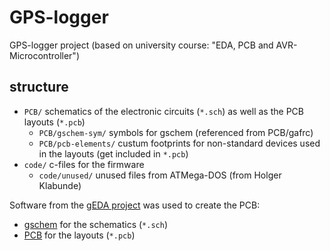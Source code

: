 # GPS-logger
GPS-logger project (based on university course: "EDA, PCB and AVR-Microcontroller")


## structure

- `PCB/`   schematics of the electronic circuits (`*.sch`) as well as the PCB layouts (`*.pcb`)
  - `PCB/gschem-sym/`   symbols for gschem (referenced from PCB/gafrc)
  - `PCB/pcb-elements/`   custum footprints for non-standard devices used in the layouts (get included in `*.pcb`)
- `code/`   c-files for the firmware
  - `code/unused/`   unused files from ATMega-DOS (from Holger Klabunde)


Software from the [gEDA project](http://www.geda-project.org/) was used to create the PCB:
- [gschem](http://wiki.geda-project.org/geda:gaf) for the schematics (`*.sch`)
- [PCB](http://pcb.geda-project.org/) for the layouts  (`*.pcb`)

